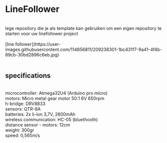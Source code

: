 # LineFollower
<br />
lege repository die je als template kan gebruiken om een eigen repository te starten voor uw linefollower project
<br />
<br />
[line follower](https://user-images.githubusercontent.com/114856811/209238301-1bc431f7-9a41-4f4b-89cb-30bd2896c6eb.jpg)
<br />
<br />
  
## specifications
<br />
microcontroller: Atmega32U4 (Arduino pro micro)
<br />
motors: Micro metal gear motor 50:1 6V 650rpm 
<br />
h-bridge: DRV8833
<br />
sensors: QTR-8A
<br />
batteries: 2x li-ion 3,7V, 2600mAh
<br />
wireless communication: HC-05 (bluethooth)
<br />
distance sensor - motors: 12cm
<br />
weight: 300gr
<br />
speed: 0,565m/s
<br />
